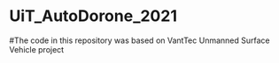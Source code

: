 # UiT_AutoDorone_2021
#The code in this repository was based on VantTec Unmanned Surface Vehicle project

